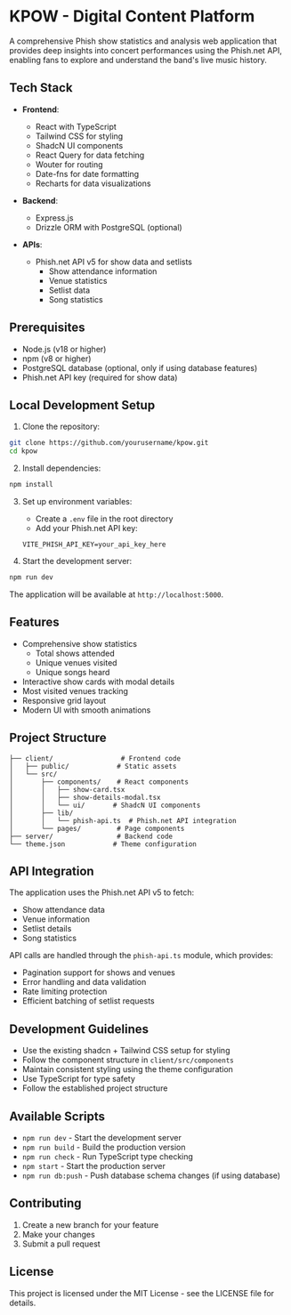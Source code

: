 # KPOW - Digital Content Platform

A comprehensive Phish show statistics and analysis web application that provides deep insights into concert performances using the Phish.net API, enabling fans to explore and understand the band's live music history.

## Tech Stack

- **Frontend**:
  - React with TypeScript
  - Tailwind CSS for styling
  - ShadcN UI components
  - React Query for data fetching
  - Wouter for routing
  - Date-fns for date formatting
  - Recharts for data visualizations

- **Backend**:
  - Express.js
  - Drizzle ORM with PostgreSQL (optional)

- **APIs**:
  - Phish.net API v5 for show data and setlists
    - Show attendance information
    - Venue statistics
    - Setlist data
    - Song statistics

## Prerequisites

- Node.js (v18 or higher)
- npm (v8 or higher)
- PostgreSQL database (optional, only if using database features)
- Phish.net API key (required for show data)

## Local Development Setup

1. Clone the repository:
```bash
git clone https://github.com/yourusername/kpow.git
cd kpow
```

2. Install dependencies:
```bash
npm install
```

3. Set up environment variables:
   - Create a `.env` file in the root directory
   - Add your Phish.net API key:
   ```
   VITE_PHISH_API_KEY=your_api_key_here
   ```

4. Start the development server:
```bash
npm run dev
```

The application will be available at `http://localhost:5000`.

## Features

- Comprehensive show statistics
  - Total shows attended
  - Unique venues visited
  - Unique songs heard
- Interactive show cards with modal details
- Most visited venues tracking
- Responsive grid layout
- Modern UI with smooth animations


## Project Structure

```
├── client/                 # Frontend code
│   ├── public/            # Static assets
│   └── src/
│       ├── components/    # React components
│       │   ├── show-card.tsx
│       │   ├── show-details-modal.tsx
│       │   └── ui/       # ShadcN UI components
│       ├── lib/
│       │   └── phish-api.ts  # Phish.net API integration
│       └── pages/         # Page components
├── server/                # Backend code
└── theme.json            # Theme configuration
```

## API Integration

The application uses the Phish.net API v5 to fetch:
- Show attendance data
- Venue information
- Setlist details
- Song statistics

API calls are handled through the `phish-api.ts` module, which provides:
- Pagination support for shows and venues
- Error handling and data validation
- Rate limiting protection
- Efficient batching of setlist requests

## Development Guidelines

- Use the existing shadcn + Tailwind CSS setup for styling
- Follow the component structure in `client/src/components`
- Maintain consistent styling using the theme configuration
- Use TypeScript for type safety
- Follow the established project structure

## Available Scripts

- `npm run dev` - Start the development server
- `npm run build` - Build the production version
- `npm run check` - Run TypeScript type checking
- `npm start` - Start the production server
- `npm run db:push` - Push database schema changes (if using database)

## Contributing

1. Create a new branch for your feature
2. Make your changes
3. Submit a pull request

## License

This project is licensed under the MIT License - see the LICENSE file for details.